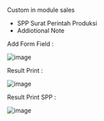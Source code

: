 Custom in module sales
- SPP Surat Perintah Produksi
- Addiotional Note

Add Form Field :

![image](https://user-images.githubusercontent.com/7802565/119314517-084cb980-bc9f-11eb-92d3-d088925908c3.png)


Result Print :


![image](https://user-images.githubusercontent.com/7802565/119314673-33370d80-bc9f-11eb-8584-16bd9a4e85b4.png)

Result Print SPP :


![image](https://user-images.githubusercontent.com/7802565/119316830-9d50b200-bca1-11eb-8348-345d10ad42d5.png)
